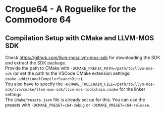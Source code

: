 # Crogue64 - A Roguelike for the Commodore 64

## Compilation Setup with CMake and LLVM-MOS SDK

Check https://github.com/llvm-mos/llvm-mos-sdk for downloading the SDK and extract the SDK package.  
Provide the path to CMake with `-DCMAKE_PREFIX_PATH=/path/to/llvm-mos-sdk` (or set the path to the VSCode CMake extension settings: `cmake.additionalCompilerSearchDirs`).  
You also have to specify the `-DCMAKE_TOOLCHAIN_FILE=/path/to/llvm-mos-sdk/lib/cmake/llvm-mos-sdk/llvm-mos-toolchain.cmake` for the linker settings.  
The `CMakePresets.json` file is already set up for this. You can use the presets with `-DCMAKE_PRESET=c64-debug` or `-DCMAKE_PRESET=c64-release`.